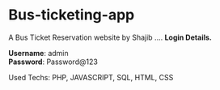 # Bus-ticketing-app
A Bus Ticket Reservation website by Shajib
....
**Login Details.**

**Username**: admin <br>
**Password**: Password@123

Used Techs: PHP, JAVASCRIPT, SQL, HTML, CSS
